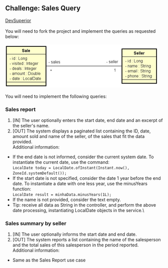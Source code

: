 ## Challenge: Sales Query
[DevSuperior](https://devsuperior.com.br/)\
<br>
You will need to fork the project and implement the queries as requested below:\
<br>
![img](https://github.com/luiz-barros-92/assets/blob/main/challenges/c4/c4.1.png)
<br>
<br>
You will need to implement the following queries:
### Sales report
1. [IN] The user optionally enters the start date, end date and an excerpt of the seller's name.
2.  [OUT] The system displays a paginated list containing the ID, date, amount sold and name of the seller, of the sales that fit the data provided.\
Additional information:
 * If the end date is not informed, consider the current system date. To instantiate the current date, use the command:\
   `LocalDate today = LocalDate.ofInstant(Instant.now(), ZoneId.systemDefault());`
 * If the start date is not specified, consider the date 1 year before the end date. To instantiate a date with one less year, use the minusYears function:\
   `LocalDate result = minhaData.minusYears(1L);`
 * If the name is not provided, consider the text empty.
 * Tip: receive all data as String in the controller, and perform the above date processing, instantiating LocalDate objects in the service.\
### Sales summary by seller
1. [IN] The user optionally informs the start date and end date.
2. [OUT] The system reports a list containing the name of the salesperson and the total sales of this salesperson in the period reported.\
Additional information:
  * Same as the Sales Report use case
